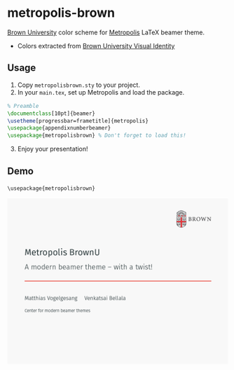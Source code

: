 # metropolis-brown

[Brown University](https://www.brown.edu/) color scheme for [Metropolis](https://www.ctan.org/pkg/beamertheme-metropolis) LaTeX beamer theme.

- Colors extracted from [Brown University Visual Identity](https://www.brown.edu/university-identity/university-identity/visual-identity)

## Usage

1. Copy `metropolisbrown.sty` to your project.
2. In your `main.tex`, set up Metropolis and load the package.
```tex
% Preamble
\documentclass[10pt]{beamer}
\usetheme[progressbar=frametitle]{metropolis}
\usepackage{appendixnumberbeamer}
\usepackage{metropolisbrown} % Don't forget to load this!
```
3. Enjoy your presentation!

## Demo

`\usepackage{metropolisbrown}`

<p align="center">
<a href="https://raw.githubusercontent.com/vskbellala/metropolis-brown/main/samples/BrownU_Metropolis.pdf">
<img src="https://raw.githubusercontent.com/vskbellala/metropolis-brown/main/samples/BrownU_Metropolis.png">
</a>
</p>